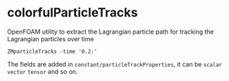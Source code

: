 # colorfulParticleTracks
OpenFOAM utility to extract the Lagrangian particle path for tracking the Lagrangian particles over time
```shell
ZMparticleTracks -time '0.2:'
```

The fields are added in `constant/particleTrackProperties`, it can be `scalar` `vector` `tensor` and so on.
